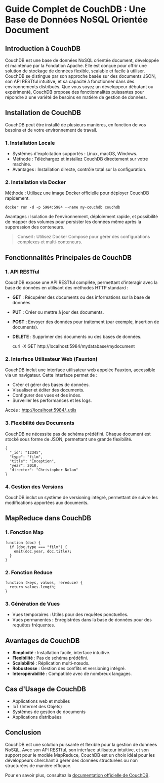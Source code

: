 
Guide Complet de CouchDB : Une Base de Données NoSQL Orientée Document
======================================================================

Introduction à CouchDB
----------------------

CouchDB est une base de données NoSQL orientée document, développée et maintenue par la Fondation Apache. Elle est conçue pour offrir une solution de stockage de données flexible, scalable et facile à utiliser. CouchDB se distingue par son approche basée sur des documents JSON, son API RESTful intuitive, et sa capacité à fonctionner dans des environnements distribués. Que vous soyez un développeur débutant ou expérimenté, CouchDB propose des fonctionnalités puissantes pour répondre à une variété de besoins en matière de gestion de données.

Installation de CouchDB
-----------------------

CouchDB peut être installé de plusieurs manières, en fonction de vos besoins et de votre environnement de travail.

### 1\. Installation Locale

*   Systèmes d'exploitation supportés : Linux, macOS, Windows.
*   Méthode : Téléchargez et installez CouchDB directement sur votre machine.
*   Avantages : Installation directe, contrôle total sur la configuration.

### 2\. Installation via Docker

Méthode : Utilisez une image Docker officielle pour déployer CouchDB rapidement.

    docker run -d -p 5984:5984 --name my-couchdb couchdb

Avantages : Isolation de l'environnement, déploiement rapide, et possibilité de mapper des volumes pour persister les données même après la suppression des conteneurs.

> Conseil : Utilisez Docker Compose pour gérer des configurations complexes et multi-conteneurs.

Fonctionnalités Principales de CouchDB
--------------------------------------

### 1\. API RESTful

CouchDB expose une API RESTful complète, permettant d'interagir avec la base de données en utilisant des méthodes HTTP standard :

*   **GET** : Récupérer des documents ou des informations sur la base de données.
*   **PUT** : Créer ou mettre à jour des documents.
*   **POST** : Envoyer des données pour traitement (par exemple, insertion de documents).
*   **DELETE** : Supprimer des documents ou des bases de données.

    curl -X GET http://localhost:5984/mydatabase/mydocument

### 2\. Interface Utilisateur Web (Fauxton)

CouchDB inclut une interface utilisateur web appelée Fauxton, accessible via un navigateur. Cette interface permet de :

*   Créer et gérer des bases de données.
*   Visualiser et éditer des documents.
*   Configurer des vues et des index.
*   Surveiller les performances et les logs.

Accès : [http://localhost:5984/\_utils](http://localhost:5984/_utils)

### 3\. Flexibilité des Documents

CouchDB ne nécessite pas de schéma prédéfini. Chaque document est stocké sous forme de JSON, permettant une grande flexibilité.

    {
      "_id": "12345",
      "type": "film",
      "title": "Inception",
      "year": 2010,
      "director": "Christopher Nolan"
    }

### 4\. Gestion des Versions

CouchDB inclut un système de versioning intégré, permettant de suivre les modifications apportées aux documents.

MapReduce dans CouchDB
----------------------

### 1\. Fonction Map

    function (doc) {
      if (doc.type === "film") {
        emit(doc.year, doc.title);
      }
    }

### 2\. Fonction Reduce

    function (keys, values, rereduce) {
      return values.length;
    }

### 3\. Génération de Vues

*   Vues temporaires : Utiles pour des requêtes ponctuelles.
*   Vues permanentes : Enregistrées dans la base de données pour des requêtes fréquentes.

Avantages de CouchDB
--------------------

*   **Simplicité** : Installation facile, interface intuitive.
*   **Flexibilité** : Pas de schéma prédéfini.
*   **Scalabilité** : Réplication multi-nœuds.
*   **Robustesse** : Gestion des conflits et versioning intégré.
*   **Interopérabilité** : Compatible avec de nombreux langages.

Cas d'Usage de CouchDB
----------------------

*   Applications web et mobiles
*   IoT (Internet des Objets)
*   Systèmes de gestion de documents
*   Applications distribuées

Conclusion
----------

CouchDB est une solution puissante et flexible pour la gestion de données NoSQL. Avec son API RESTful, son interface utilisateur intuitive, et son support pour le modèle MapReduce, CouchDB est un choix idéal pour les développeurs cherchant à gérer des données structurées ou non structurées de manière efficace.

Pour en savoir plus, consultez la [documentation officielle de CouchDB](https://couchdb.apache.org/).
